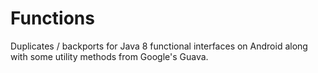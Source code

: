 # Functions

Duplicates / backports for Java 8 functional interfaces on Android along with some utility methods from
Google's Guava.
